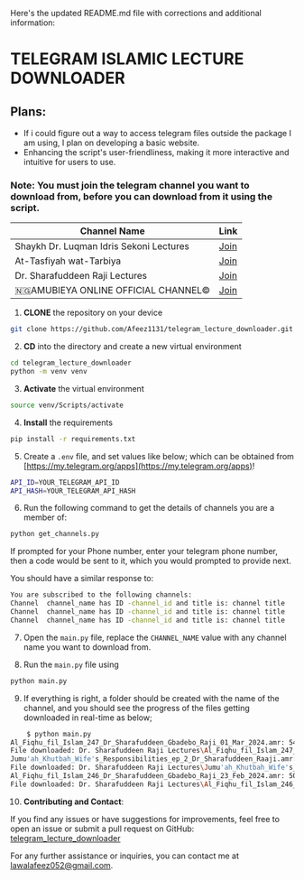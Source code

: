Here's the updated README.md file with corrections and additional information:

# TELEGRAM ISLAMIC LECTURE DOWNLOADER

## Plans:
- If i could figure out a way to access telegram files outside the package I am using, I plan on developing a basic website.
- Enhancing the script's user-friendliness, making it more interactive and intuitive for users to use.

### Note: You must join the telegram channel you want to download from, before you can download from it using the script.

| Channel Name                              | Link                                                 |
| ---------------------------------------- |------------------------------------------------------|
| Shaykh Dr. Luqman Idris Sekoni Lectures  | [Join](https://t.me/joinchat/VR0OTMQuzCNJDnJ0)       |
| At-Tasfiyah wat-Tarbiya                  | [Join](https://t.me/abunaasir)                       |
| Dr. Sharafuddeen Raji Lectures            | [Join](https://t.me/joinchat/AAAAAFBqo6yHZp1920H73g) |
| 🇳🇬AMUBIEYA ONLINE OFFICIAL CHANNEL©     | [Join](https://t.me/shiekhamubieyalectures)          |

1. **CLONE** the repository on your device
```bash
git clone https://github.com/Afeez1131/telegram_lecture_downloader.git
```

2. **CD** into the directory and create a new virtual environment
```bash
cd telegram_lecture_downloader
python -m venv venv
```

3. **Activate** the virtual environment
```bash
source venv/Scripts/activate
```

4. **Install** the requirements
```bash
pip install -r requirements.txt
```

5. Create a `.env` file, and set values like below; which can be obtained from [https://my.telegram.org/apps](https://my.telegram.org/apps)!
```bash
API_ID=YOUR_TELEGRAM_API_ID
API_HASH=YOUR_TELEGRAM_API_HASH
```

6. Run the following command to get the details of channels you are a member of:
```bash
python get_channels.py
```
If prompted for your Phone number, enter your telegram phone number, then a code would be sent to it, which you would prompted to provide next.

You should have a similar response to:
```bash
You are subscribed to the following channels:
Channel  channel_name has ID -channel_id and title is: channel title
Channel  channel_name has ID -channel_id and title is: channel title
Channel  channel_name has ID -channel_id and title is: channel title
```

7. Open the `main.py` file, replace the `CHANNEL_NAME` value with any channel name you want to download from.

8. Run the `main.py` file using
```bash
python main.py
```

9. If everything is right, a folder should be created with the name of the channel, and you should see the progress of the files getting downloaded in real-time as below;
```bash
    $ python main.py                                                          
Al_Fiqhu_fil_Islam_247_Dr_Sharafuddeen_Gbadebo_Raji_01_Mar_2024.amr: 54.3MB [00:07, 8.09MB/s]                      
File downloaded: Dr. Sharafuddeen Raji Lectures\Al_Fiqhu_fil_Islam_247_Dr_Sharafuddeen_Gbadebo_Raji_01_Mar_2024.amr
Jumu'ah_Khutbah_Wife's_Responsibilities_ep_2_Dr_Sharafuddeen_Raaji.amr: 78.6MB [00:14, 5.66MB/s]                      
File downloaded: Dr. Sharafuddeen Raji Lectures\Jumu'ah_Khutbah_Wife's_Responsibilities_ep_2_Dr_Sharafuddeen_Raaji.amr
Al_Fiqhu_fil_Islam_246_Dr_Sharafuddeen_Gbadebo_Raji_23_Feb_2024.amr: 50.7MB [00:10, 5.07MB/s]                         
File downloaded: Dr. Sharafuddeen Raji Lectures\Al_Fiqhu_fil_Islam_246_Dr_Sharafuddeen_Gbadebo_Raji_23_Feb_2024.amr

```

10. **Contributing and Contact**:

If you find any issues or have suggestions for improvements, feel free to open an issue or submit a pull request on GitHub: [telegram_lecture_downloader](https://github.com/Afeez1131/telegram_lecture_downloader)

For any further assistance or inquiries, you can contact me at [lawalafeez052@gmail.com](mailto:lawalafeez052@gmail.com).

```
